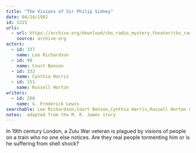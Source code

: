 ```yaml
---
title: "The Visions of Sir Philip Sidney"
date: 04/14/1982
id: 1315
urls: 
  - url: https://archive.org/download/cbs_radio_mystery_theater/cbs_radio_mystery_theater-1301-1350.zip/cbs_radio_mystery_theater-1301-1350%2Fcbsrmt_1315_visions_of_sir_philip_sydney.mp3
    source: archive-org
actors:  
  - id: 337
    name: Lee Richardson  
  - id: 90
    name: Court Benson  
  - id: 332
    name: Cynthia Harris  
  - id: 151
    name: Russell Horton
writers:  
  - id: 288
    name: G. Frederick Lewis
searchable: Lee Richardson,Court Benson,Cynthia Harris,Russell Horton G. Frederick Lewis
notes:  adapted from the M. R. James story
---
```

In 19th century London, a Zulu War veteran is plagued by visions of people on a train who no one else notices. Are they real people tormenting him or is he suffering from shell shock?